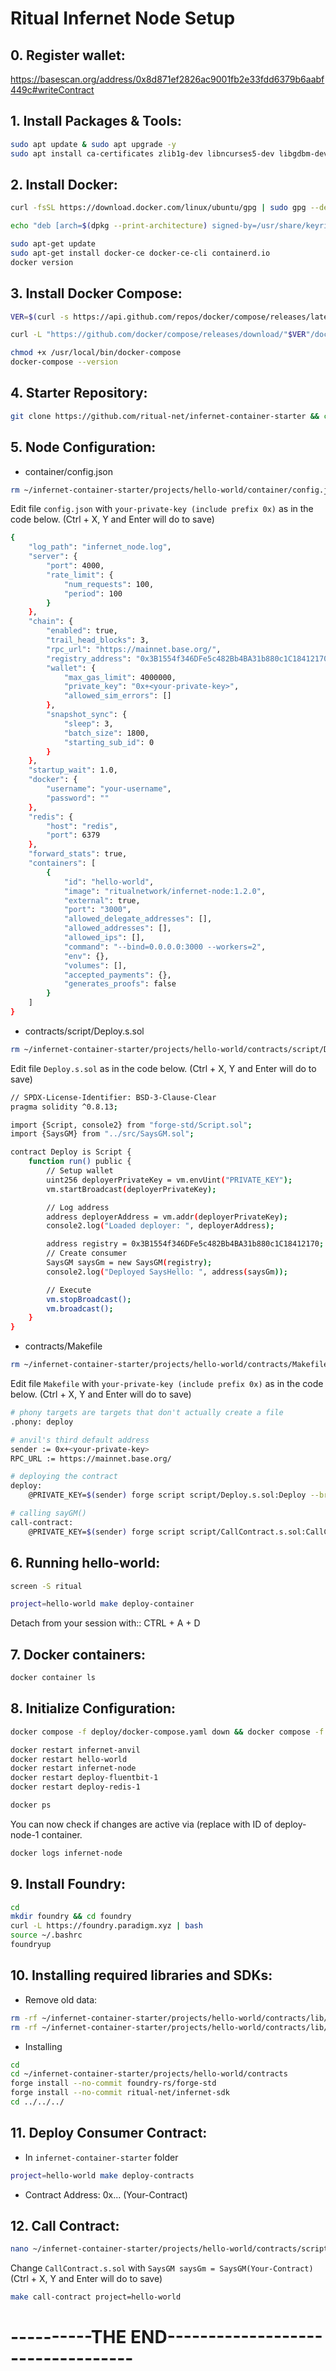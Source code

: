 # Ritual Infernet Node Setup

## 0. Register wallet:
https://basescan.org/address/0x8d871ef2826ac9001fb2e33fdd6379b6aabf449c#writeContract

## 1. Install Packages & Tools:
```Bash
sudo apt update & sudo apt upgrade -y
sudo apt install ca-certificates zlib1g-dev libncurses5-dev libgdbm-dev libnss3-dev curl git wget make jq build-essential pkg-config lsb-release libssl-dev libreadline-dev libffi-dev gcc screen unzip lz4 -y
```
## 2. Install Docker:
```Bash
curl -fsSL https://download.docker.com/linux/ubuntu/gpg | sudo gpg --dearmor -o /usr/share/keyrings/docker-archive-keyring.gpg

echo "deb [arch=$(dpkg --print-architecture) signed-by=/usr/share/keyrings/docker-archive-keyring.gpg] https://download.docker.com/linux/ubuntu $(lsb_release -cs) stable" | sudo tee /etc/apt/sources.list.d/docker.list > /dev/null

sudo apt-get update
sudo apt-get install docker-ce docker-ce-cli containerd.io
docker version
```
## 3. Install Docker Compose:
```Bash
VER=$(curl -s https://api.github.com/repos/docker/compose/releases/latest | grep tag_name | cut -d '"' -f 4)

curl -L "https://github.com/docker/compose/releases/download/"$VER"/docker-compose-$(uname -s)-$(uname -m)" -o /usr/local/bin/docker-compose

chmod +x /usr/local/bin/docker-compose
docker-compose --version
```
## 4. Starter Repository:
```Bash
git clone https://github.com/ritual-net/infernet-container-starter && cd infernet-container-starter
```
## 5. Node Configuration:
- container/config.json
```Bash
rm ~/infernet-container-starter/projects/hello-world/container/config.json && nano ~/infernet-container-starter/projects/hello-world/container/config.json
```
Edit file `config.json` with `your-private-key (include prefix 0x)` as in the code below. 
(Ctrl + X, Y and Enter will do to save)
```Bash
{
    "log_path": "infernet_node.log",
    "server": {
        "port": 4000,
        "rate_limit": {
            "num_requests": 100,
            "period": 100
        }
    },
    "chain": {
        "enabled": true,
        "trail_head_blocks": 3,
        "rpc_url": "https://mainnet.base.org/",
        "registry_address": "0x3B1554f346DFe5c482Bb4BA31b880c1C18412170",
        "wallet": {
            "max_gas_limit": 4000000,
            "private_key": "0x+<your-private-key>",
            "allowed_sim_errors": []
        },
        "snapshot_sync": {
            "sleep": 3,
            "batch_size": 1800,
            "starting_sub_id": 0
        }
    },
    "startup_wait": 1.0,
    "docker": {
        "username": "your-username",
        "password": ""
    },
    "redis": {
        "host": "redis",
        "port": 6379
    },
    "forward_stats": true,
    "containers": [
        {
            "id": "hello-world",
            "image": "ritualnetwork/infernet-node:1.2.0",
            "external": true,
            "port": "3000",
            "allowed_delegate_addresses": [],
            "allowed_addresses": [],
            "allowed_ips": [],
            "command": "--bind=0.0.0.0:3000 --workers=2",
            "env": {},
            "volumes": [],
            "accepted_payments": {},
            "generates_proofs": false
        }
    ]
}
```
- contracts/script/Deploy.s.sol
```Bash
rm ~/infernet-container-starter/projects/hello-world/contracts/script/Deploy.s.sol && nano ~/infernet-container-starter/projects/hello-world/contracts/script/Deploy.s.sol
```
Edit file `Deploy.s.sol` as in the code below. 
(Ctrl + X, Y and Enter will do to save)
```Bash
// SPDX-License-Identifier: BSD-3-Clause-Clear
pragma solidity ^0.8.13;

import {Script, console2} from "forge-std/Script.sol";
import {SaysGM} from "../src/SaysGM.sol";

contract Deploy is Script {
    function run() public {
        // Setup wallet
        uint256 deployerPrivateKey = vm.envUint("PRIVATE_KEY");
        vm.startBroadcast(deployerPrivateKey);

        // Log address
        address deployerAddress = vm.addr(deployerPrivateKey);
        console2.log("Loaded deployer: ", deployerAddress);

        address registry = 0x3B1554f346DFe5c482Bb4BA31b880c1C18412170;
        // Create consumer
        SaysGM saysGm = new SaysGM(registry);
        console2.log("Deployed SaysHello: ", address(saysGm));

        // Execute
        vm.stopBroadcast();
        vm.broadcast();
    }
}
```
- contracts/Makefile
```Bash
rm ~/infernet-container-starter/projects/hello-world/contracts/Makefile && nano ~/infernet-container-starter/projects/hello-world/contracts/Makefile
```
Edit file `Makefile` with `your-private-key (include prefix 0x)` as in the code below. 
(Ctrl + X, Y and Enter will do to save)
```Bash
# phony targets are targets that don't actually create a file
.phony: deploy

# anvil's third default address
sender := 0x+<your-private-key>
RPC_URL := https://mainnet.base.org/

# deploying the contract
deploy:
	@PRIVATE_KEY=$(sender) forge script script/Deploy.s.sol:Deploy --broadcast --rpc-url $(RPC_URL)

# calling sayGM()
call-contract:
	@PRIVATE_KEY=$(sender) forge script script/CallContract.s.sol:CallContract --broadcast --rpc-url $(RPC_URL)
```
## 6. Running hello-world:
```Bash
screen -S ritual
```
```Bash
project=hello-world make deploy-container
```
Detach from your session with:: CTRL + A + D
## 7. Docker containers:
```Bash
docker container ls
```
## 8. Initialize Configuration:
```Bash
docker compose -f deploy/docker-compose.yaml down && docker compose -f deploy/docker-compose.yaml up -d
```
```Bash
docker restart infernet-anvil
docker restart hello-world
docker restart infernet-node
docker restart deploy-fluentbit-1
docker restart deploy-redis-1
```
```Bash
docker ps
```
You can now check if changes are active via (replace <Container ID> with ID of deploy-node-1 container.
```Bash
docker logs infernet-node
```
## 9. Install Foundry:
```Bash
cd
mkdir foundry && cd foundry
curl -L https://foundry.paradigm.xyz | bash
source ~/.bashrc
foundryup
```
## 10. Installing required libraries and SDKs:
- Remove old data:
```Bash
rm -rf ~/infernet-container-starter/projects/hello-world/contracts/lib/forge-std
rm -rf ~/infernet-container-starter/projects/hello-world/contracts/lib/infernet-sdk
```
- Installing
```Bash
cd
cd ~/infernet-container-starter/projects/hello-world/contracts
forge install --no-commit foundry-rs/forge-std
forge install --no-commit ritual-net/infernet-sdk
cd ../../../
```
## 11. Deploy Consumer Contract:
* In `infernet-container-starter` folder
```Bash
project=hello-world make deploy-contracts
```
* Contract Address:  0x... (Your-Contract)

## 12. Call Contract:
```Bash
nano ~/infernet-container-starter/projects/hello-world/contracts/script/CallContract.s.sol
```
Change `CallContract.s.sol` with `SaysGM saysGm = SaysGM(Your-Contract)`
(Ctrl + X, Y and Enter will do to save)
```Bash
make call-contract project=hello-world
```
# ----------THE END----------------------------------

